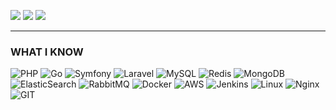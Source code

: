[![](https://img.shields.io/badge/-gmail-%23ff5252?style=for-the-badge&logo=gmail&logoColor=white)](mailto:mjgheytasi@gmail.com)
[![](https://img.shields.io/badge/-linkedin-blue?style=for-the-badge&logo=linkedin&logoColor=white)](https://www.linkedin.com/in/mojtaba-gheytasi)
[![](https://img.shields.io/badge/-hacker%20rank-%232c3e50?style=for-the-badge&logo=hackerrank)](https://www.hackerrank.com/mjgheytasi)

<hr>

### WHAT I KNOW

![PHP](https://www.vectorlogo.zone/logos/php/php-ar21.svg)
![Go](https://www.vectorlogo.zone/logos/golang/golang-horizontal.svg)
![Symfony](https://www.vectorlogo.zone/logos/symfony/symfony-ar21.svg)
![Laravel](https://www.vectorlogo.zone/logos/laravel/laravel-ar21.svg)
![MySQL](https://www.vectorlogo.zone/logos/mysql/mysql-ar21.svg)
![Redis](https://www.vectorlogo.zone/logos/redis/redis-ar21.svg)
![MongoDB](https://www.vectorlogo.zone/logos/mongodb/mongodb-ar21.svg)
![ElasticSearch](https://www.vectorlogo.zone/logos/elastic/elastic-ar21.svg)
![RabbitMQ](https://www.vectorlogo.zone/logos/rabbitmq/rabbitmq-ar21.svg)
![Docker](https://www.vectorlogo.zone/logos/docker/docker-ar21.svg)
![AWS](https://www.vectorlogo.zone/logos/amazon_aws/amazon_aws-ar21.svg)
![Jenkins](https://www.vectorlogo.zone/logos/jenkins/jenkins-ar21.svg)
![Linux](https://www.vectorlogo.zone/logos/linux/linux-ar21.svg)
![Nginx](https://www.vectorlogo.zone/logos/nginx/nginx-ar21.svg)
![GIT](https://www.vectorlogo.zone/logos/git-scm/git-scm-ar21.svg)

<br>

